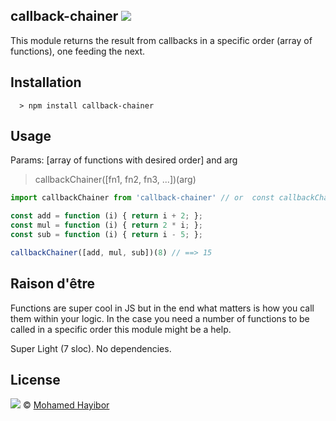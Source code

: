 callback-chainer ![](https://img.shields.io/badge/status-stable-green.svg)
----
This module returns the result from callbacks in a specific order (array of functions), one feeding the next.

## Installation
```
  > npm install callback-chainer
```

## Usage

Params: [array of functions with desired order] and arg
> callbackChainer([fn1, fn2, fn3, ...])(arg)

```js
import callbackChainer from 'callback-chainer' // or  const callbackChainer = require('callback-chainer')

const add = function (i) { return i + 2; };
const mul = function (i) { return 2 * i; };
const sub = function (i) { return i - 5; };

callbackChainer([add, mul, sub])(8) // ==> 15
```

## Raison d'être
Functions are super cool in JS but in the end what matters is how you call them within your logic. In the case you need a number of functions to be called in a specific order this module might be a help.

Super Light (7 sloc). No dependencies.

## License
![](https://img.shields.io/badge/license-MIT-blue.svg) © [Mohamed Hayibor](https://github.com/mohamedhayibor)
